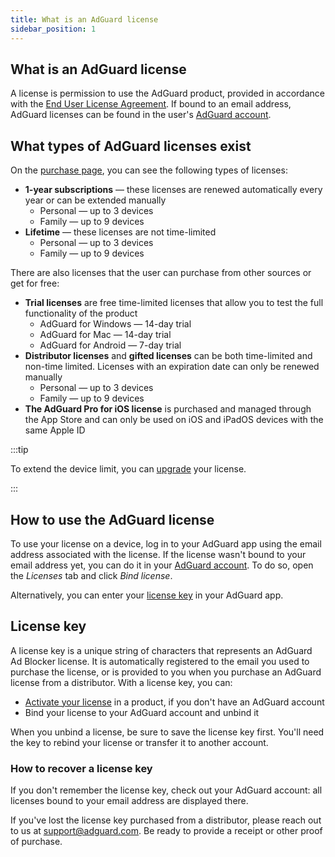 ```yaml
---
title: What is an AdGuard license
sidebar_position: 1
---
```


## What is an AdGuard license

A license is permission to use the AdGuard product, provided in accordance with the [End User License Agreement](https://adguard.com/eula.html). If bound to an email address, AdGuard licenses can be found in the user's [AdGuard account](https://my.adguard.com/).

## What types of AdGuard licenses exist

On the [purchase page](https://adguard.com/license.html), you can see the following types of licenses:

* **1-year subscriptions** — these licenses are renewed automatically every year or can be extended manually
    * Personal — up to 3 devices
    * Family — up to 9 devices
* **Lifetime** — these licenses are not time-limited
    * Personal — up to 3 devices
    * Family — up to 9 devices

There are also licenses that the user can purchase from other sources or get for free:

* **Trial licenses** are free time-limited licenses that allow you to test the full functionality of the product
    * AdGuard for Windows — 14-day trial
    * AdGuard for Mac — 14-day trial
    * AdGuard for Android — 7-day trial
* **Distributor licenses** and **gifted licenses** can be both time-limited and non-time limited. Licenses with an expiration date can only be renewed manually
    * Personal — up to 3 devices
    * Family — up to 9 devices
* **The AdGuard Pro for iOS license** is purchased and managed through the App Store and can only be used on iOS and iPadOS devices with the same Apple ID

:::tip

To extend the device limit, you can [upgrade](../payment-options/#upgrade) your license.

:::

## How to use the AdGuard license

To use your license on a device, log in to your AdGuard app using the email address associated with the license. If the license wasn't bound to your email address yet, you can do it in your [AdGuard account](https://my.adguard.com/). To do so, open the *Licenses* tab and click *Bind license*.

Alternatively, you can enter your [license key](#license-key) in your AdGuard app.

## License key

A license key is a unique string of characters that represents an AdGuard Ad Blocker license. It is automatically registered to the email you used to purchase the license, or is provided to you when you purchase an AdGuard license from a distributor. With a license key, you can:

* [Activate your license](../activation) in a product, if you don't have an AdGuard account
* Bind your license to your AdGuard account and unbind it

When you unbind a license, be sure to save the license key first. You'll need the key to rebind your license or transfer it to another account.

### How to recover a license key

If you don't remember the license key, check out your AdGuard account: all licenses bound to your email address are displayed there.

If you've lost the license key purchased from a distributor, please reach out to us at support@adguard.com. Be ready to provide a receipt or other proof of purchase.
